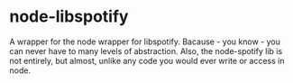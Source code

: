 node-libspotify
===============

A wrapper for the node wrapper for libspotify. Bacause - you know - you can never have to many levels of abstraction. Also, the node-spotify lib is not entirely, but almost, unlike any code you would ever write or access in node.
